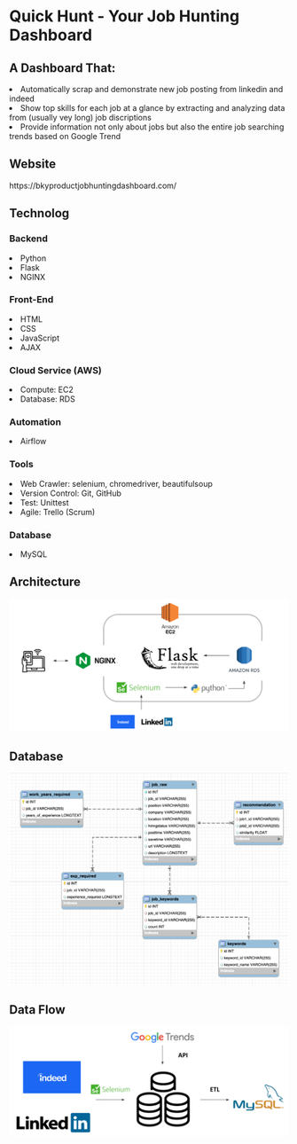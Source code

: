 # Quick Hunt - Your Job Hunting Dashboard
<h2>A Dashboard That: </h2>
<li> Automatically scrap and demonstrate new job posting from linkedin and indeed </li>
<li> Show top skills for each job at a glance by extracting and analyzing data from (usually vey long) job discriptions </li>
<li> Provide information not only about jobs but also the entire job searching trends based on Google Trend </li>

<h2>Website </h2>
https://bkyproductjobhuntingdashboard.com/ 

<h2>Technolog</h2>

<h3>Backend</h3>
<li>Python
<li>Flask
<li>NGINX

<h3>Front-End</h3>
<li>HTML
<li>CSS
<li>JavaScript
<li>AJAX

<h3>Cloud Service (AWS)</h3>
<li>Compute: EC2
<li>Database: RDS

<h3>Automation</h3>
<li>Airflow

<h3>Tools</h3>
<li>Web Crawler: selenium, chromedriver, beautifulsoup
<li>Version Control: Git, GitHub
<li>Test: Unittest
<li>Agile: Trello (Scrum)

<h3>Database</h3>
<li>MySQL

<h2>Architecture</h2>

![image](https://github.com/bkyappworks/individual_project/blob/master/images/Architeture.png)
<h2>Database</h2>

![image](https://github.com/bkyappworks/individual_project/blob/master/images/database_design.png)
<h2>Data Flow</h2>

![image](https://github.com/bkyappworks/individual_project/blob/master/images/Data%20Flow.png)